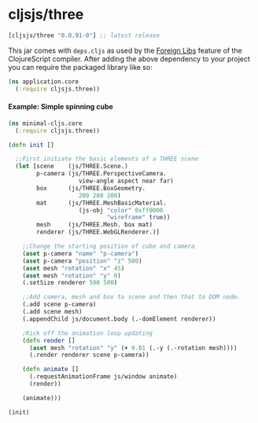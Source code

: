 # cljsjs/three

[](dependency)
```clojure
[cljsjs/three "0.0.91-0"] ;; latest release
```
[](/dependency)

This jar comes with `deps.cljs` as used by the [Foreign Libs][flibs] feature
of the ClojureScript compiler. After adding the above dependency to your project
you can require the packaged library like so:

```clojure
(ns application.core
  (:require cljsjs.three))
```

[flibs]: https://clojurescript.org/reference/packaging-foreign-deps

#### Example: Simple spinning cube
```clojure
(ns minimal-cljs.core
  (:require cljsjs.three))

(defn init []

  ;;First initiate the basic elements of a THREE scene
  (let [scene    (js/THREE.Scene.)
        p-camera (js/THREE.PerspectiveCamera.
                    view-angle aspect near far)
        box      (js/THREE.BoxGeometry.
                    200 200 200)
        mat      (js/THREE.MeshBasicMaterial.
                    (js-obj "color" 0xff0000
                            "wireframe" true))
        mesh     (js/THREE.Mesh. box mat)
        renderer (js/THREE.WebGLRenderer.)]

    ;;Change the starting position of cube and camera
    (aset p-camera "name" "p-camera")
    (aset p-camera "position" "z" 500)
    (aset mesh "rotation" "x" 45)
    (aset mesh "rotation" "y" 0)
    (.setSize renderer 500 500)

    ;;Add camera, mesh and box to scene and then that to DOM node.
    (.add scene p-camera)
    (.add scene mesh)
    (.appendChild js/document.body (.-domElement renderer))

    ;Kick off the animation loop updating
    (defn render []
      (aset mesh "rotation" "y" (+ 0.01 (.-y (.-rotation mesh))))
      (.render renderer scene p-camera))

    (defn animate []
      (.requestAnimationFrame js/window animate)
      (render))

    (animate)))

(init)
```

